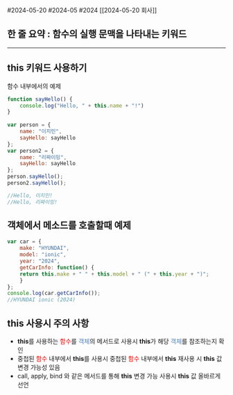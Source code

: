 #2024-05-20 #2024-05  #2024 [[2024-05-20 회사]]

## 한 줄 요약 : 함수의 실행 문맥을 나타내는 키워드

---
## **this** 키워드 사용하기
함수 내부에서의 예제
```js
function sayHello() {
    console.log("Hello, " + this.name + "!")
}
 
var person = {
    name: "이지민",
    sayHello: sayHello
};
var person2 = {
    name: "리짜이밍",
    sayHello: sayHello
};
person.sayHello();
person2.sayHello();

//Hello, 이지민!
//Hello, 리짜이밍!
```


## 객체에서 메소드를 호출할때 예제
```js
var car = {
    make: "HYUNDAI",
    model: "ionic",
    year: "2024",
    getCarInfo: function() {
    return this.make + " " + this.model + " (" + this.year + ")";
    }
};
console.log(car.getCarInfo()); 
//HYUNDAI ionic (2024)
```

## **this** 사용시 주의 사항

- **this**를 사용하는 <font color="#ff0000">함수</font>를 <font color="#4f81bd">객체</font>의 메서드로 사용시 **this**가 해당 <font color="#4f81bd">객체</font>를 참조하는지 확인
- 중첩된 <font color="#ff0000">함수</font> 내부에서 **this**를 사용시 중첩된 <font color="#ff0000">함수</font> 내부에서 **this** 재사용 시 **this** 값 변경 가능성 있음
- call, apply, bind 와 같은 메서드를 통해 **this** 변경 가능 사용시 **this** 값 올바르게 선언